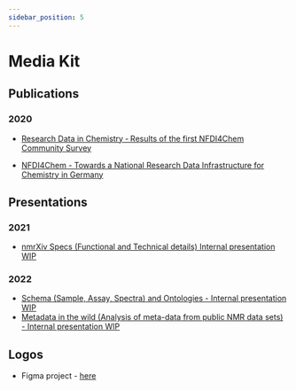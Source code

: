 ```yaml
---
sidebar_position: 5
---
```

# Media Kit

## Publications

### 2020

- <a href="https://dx.doi.org/10.1002/zaac.202000339" target="_blank">Research Data in Chemistry ‐ Results of the first NFDI4Chem Community Survey</a>

- <a href="https://dx.doi.org/10.3897/rio.6.e55852" target="_blank">NFDI4Chem - Towards a National Research Data Infrastructure for Chemistry in Germany</a>

## Presentations
### 2021
- <a href="https://docs.google.com/presentation/d/1GxKBVx5Hum8I4FH8---4Cu1aZcRYFFAb_YeLLNRcQMM/edit?usp=sharing" target="_blank">nmrXiv Specs (Functional and Technical details) Internal presentation WIP</a>
### 2022
- <a href="https://docs.google.com/presentation/d/1bkHtNhu1qSEHF71ZGlUZYfLIVElmLsv7QFd8ZJYA2Nc/edit#slide=id.g11155c51283_0_0" target="_blank">Schema (Sample, Assay, Spectra) and Ontologies - Internal presentation WIP</a>
- <a href="https://docs.google.com/presentation/d/1OztM0zEJ-dLOdrQQq5N9ftKYlBTvtZ1G-fwnaUIcNps/edit#slide=id.g111af29eadb_1_155" target="_blank">Metadata in the wild (Analysis of meta-data from public NMR data sets) - Internal presentation WIP</a>

## Logos
- Figma project - <a href="https://www.figma.com/file/cKMvWrHskpLtYFoGuVtOyd/nmrXiv-media-kit?node-id=0%3A1" target="_blank">here</a>
  

